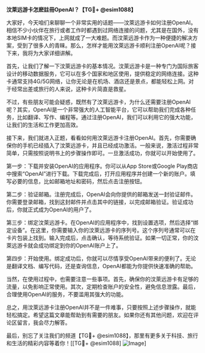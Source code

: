 **汶萊远游卡怎麽註冊OpenAI？【TG💪+ @esim1088】**

大家好，今天咱们来聊聊一个非常实用的话题——汶萊远游卡如何注册OpenAI。相信不少小伙伴在旅行或者工作时都遇到过网络连接的问题，尤其是在国外，没有本地SIM卡的情况下，上网就成了一大难题。而汶萊远游卡作为一种便捷的解决方案，受到了很多人的青睐。那么，怎样才能用汶萊远游卡顺利注册OpenAI呢？接下来，我将为大家详细讲解。

首先，让我们了解一下汶萊远游卡的基本情况。汶萊远游卡是一种专门为国际旅客设计的移动数据服务，它可以在多个国家和地区使用，提供稳定的网络连接。这种卡通常支持4G/5G网络，让你无论是在机场、酒店还是景点，都能轻松上网。对于经常出差或旅行的人来说，这种卡片简直是救星。

不过，有些朋友可能会疑惑，既然有了汶萊远游卡，为什么还需要注册OpenAI呢？其实，OpenAI是一个非常强大的人工智能平台，它可以帮助我们完成各种任务，比如翻译、写作、编程等。通过注册OpenAI，我们可以利用它的强大功能，让我们的生活和工作更加高效。

接下来，我们就进入正题，看看如何用汶萊远游卡注册OpenAI。首先，你需要确保你的手机已经插入了汶萊远游卡，并且已经成功激活。一般来说，激活过程非常简单，只需按照说明书上的步骤操作即可。一旦激活成功，你就可以开始使用了。

第一步：下载并安装OpenAI的应用程序。你可以从App Store或Google Play商店中搜索“OpenAI”进行下载。下载完成后，打开应用程序并创建一个新的账户。填写必要的信息，比如邮箱地址和密码，然后点击注册按钮。

第二步：验证邮箱。注册完成后，OpenAI会向你提供的邮箱发送一封验证邮件。你需要登录邮箱，找到这封邮件并点击其中的链接，以完成邮箱验证。验证成功后，你就正式成为OpenAI的用户了。

第三步：绑定汶萊远游卡。在OpenAI的应用程序中，找到设置选项，然后选择“绑定设备”。在这里，你需要输入你的汶萊远游卡的序列号。这个序列号通常可以在卡片包装上找到。输入完成后，点击确认，等待系统验证。如果一切正常，你的汶萊远游卡就会成功绑定到你的OpenAI账户上了。

第四步：开始使用。绑定成功后，你就可以尽情享受OpenAI带来的便利了。无论是翻译文档、编写代码，还是查询信息，OpenAI都能为你提供快速准确的帮助。

当然，在使用过程中，也需要注意一些事项。首先，确保你的汶萊远游卡有足够的流量，以免影响正常使用。其次，定期检查账户的安全性，避免信息泄露。最后，合理使用OpenAI的服务，不要滥用其强大的功能。

总之，用汶萊远游卡注册OpenAI并不是一件难事，只要按照上述步骤操作，就能轻松搞定。希望这篇文章能帮助到有需要的朋友。如果你还有其他问题，欢迎在评论区留言，我会尽力解答。

最后，别忘了关注我们的频道【TG💪+ @esim1088】，那里有更多关于科技、旅行和生活的精彩内容等着你！[[TG💪+ @esim1088] ![Image](https://i.postimg.cc/4NQfJmqS/Snipaste-2025-05-13-00-14-12.png)]